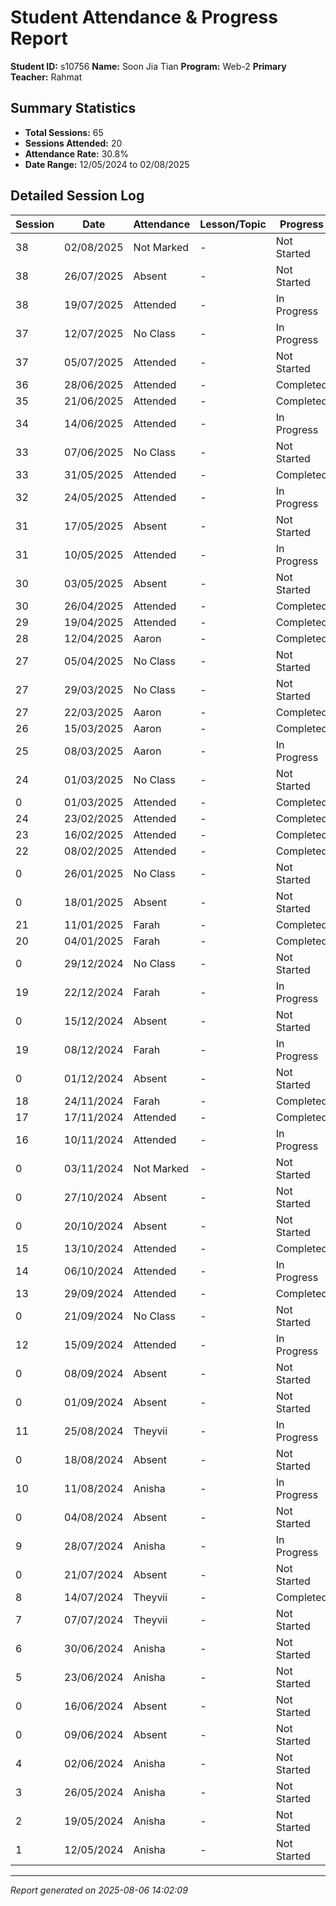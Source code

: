 # Student Attendance & Progress Report

**Student ID:** s10756
**Name:** Soon Jia Tian
**Program:** Web-2
**Primary Teacher:** Rahmat

## Summary Statistics
- **Total Sessions:** 65
- **Sessions Attended:** 20
- **Attendance Rate:** 30.8%
- **Date Range:** 12/05/2024 to 02/08/2025

## Detailed Session Log

| Session | Date | Attendance | Lesson/Topic | Progress |
|---------|------|------------|--------------|----------|
| 38 | 02/08/2025 | Not Marked | - | Not Started |
| 38 | 26/07/2025 | Absent | - | Not Started |
| 38 | 19/07/2025 | Attended | - | In Progress |
| 37 | 12/07/2025 | No Class | - | In Progress |
| 37 | 05/07/2025 | Attended | - | Not Started |
| 36 | 28/06/2025 | Attended | - | Completed |
| 35 | 21/06/2025 | Attended | - | Completed |
| 34 | 14/06/2025 | Attended | - | In Progress |
| 33 | 07/06/2025 | No Class | - | Not Started |
| 33 | 31/05/2025 | Attended | - | Completed |
| 32 | 24/05/2025 | Attended | - | In Progress |
| 31 | 17/05/2025 | Absent | - | Not Started |
| 31 | 10/05/2025 | Attended | - | In Progress |
| 30 | 03/05/2025 | Absent | - | Not Started |
| 30 | 26/04/2025 | Attended | - | Completed |
| 29 | 19/04/2025 | Attended | - | Completed |
| 28 | 12/04/2025 | Aaron | - | Completed |
| 27 | 05/04/2025 | No Class | - | Not Started |
| 27 | 29/03/2025 | No Class | - | Not Started |
| 27 | 22/03/2025 | Aaron | - | Completed |
| 26 | 15/03/2025 | Aaron | - | Completed |
| 25 | 08/03/2025 | Aaron | - | In Progress |
| 24 | 01/03/2025 | No Class | - | Not Started |
| 0 | 01/03/2025 | Attended | - | Completed |
| 24 | 23/02/2025 | Attended | - | Completed |
| 23 | 16/02/2025 | Attended | - | Completed |
| 22 | 08/02/2025 | Attended | - | Completed |
| 0 | 26/01/2025 | No Class | - | Not Started |
| 0 | 18/01/2025 | Absent | - | Not Started |
| 21 | 11/01/2025 | Farah | - | Completed |
| 20 | 04/01/2025 | Farah | - | Completed |
| 0 | 29/12/2024 | No Class | - | Not Started |
| 19 | 22/12/2024 | Farah | - | In Progress |
| 0 | 15/12/2024 | Absent | - | Not Started |
| 19 | 08/12/2024 | Farah | - | In Progress |
| 0 | 01/12/2024 | Absent | - | Not Started |
| 18 | 24/11/2024 | Farah | - | Completed |
| 17 | 17/11/2024 | Attended | - | Completed |
| 16 | 10/11/2024 | Attended | - | In Progress |
| 0 | 03/11/2024 | Not Marked | - | Not Started |
| 0 | 27/10/2024 | Absent | - | Not Started |
| 0 | 20/10/2024 | Absent | - | Not Started |
| 15 | 13/10/2024 | Attended | - | Completed |
| 14 | 06/10/2024 | Attended | - | In Progress |
| 13 | 29/09/2024 | Attended | - | Completed |
| 0 | 21/09/2024 | No Class | - | Not Started |
| 12 | 15/09/2024 | Attended | - | In Progress |
| 0 | 08/09/2024 | Absent | - | Not Started |
| 0 | 01/09/2024 | Absent | - | Not Started |
| 11 | 25/08/2024 | Theyvii | - | In Progress |
| 0 | 18/08/2024 | Absent | - | Not Started |
| 10 | 11/08/2024 | Anisha | - | In Progress |
| 0 | 04/08/2024 | Absent | - | Not Started |
| 9 | 28/07/2024 | Anisha | - | In Progress |
| 0 | 21/07/2024 | Absent | - | Not Started |
| 8 | 14/07/2024 | Theyvii | - | Completed |
| 7 | 07/07/2024 | Theyvii | - | Not Started |
| 6 | 30/06/2024 | Anisha | - | Not Started |
| 5 | 23/06/2024 | Anisha | - | Not Started |
| 0 | 16/06/2024 | Absent | - | Not Started |
| 0 | 09/06/2024 | Absent | - | Not Started |
| 4 | 02/06/2024 | Anisha | - | Not Started |
| 3 | 26/05/2024 | Anisha | - | Not Started |
| 2 | 19/05/2024 | Anisha | - | Not Started |
| 1 | 12/05/2024 | Anisha | - | Not Started |

---
*Report generated on 2025-08-06 14:02:09*
